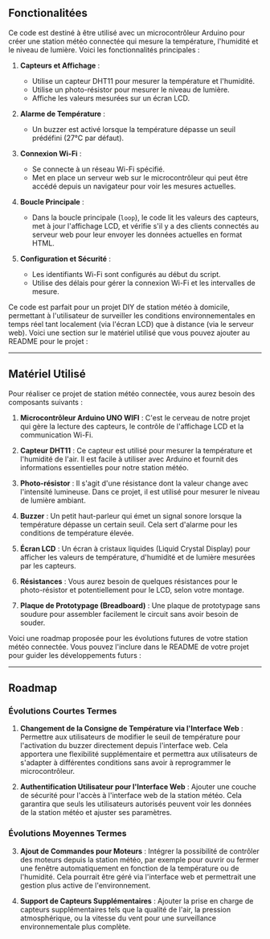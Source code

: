 ## Fonctionalitées

Ce code est destiné à être utilisé avec un microcontrôleur Arduino pour créer une station météo connectée qui mesure la température, l'humidité et le niveau de lumière. Voici les fonctionnalités principales :

1. **Capteurs et Affichage** :
   - Utilise un capteur DHT11 pour mesurer la température et l'humidité.
   - Utilise un photo-résistor pour mesurer le niveau de lumière.
   - Affiche les valeurs mesurées sur un écran LCD.

2. **Alarme de Température** :
   - Un buzzer est activé lorsque la température dépasse un seuil prédéfini (27°C par défaut).

3. **Connexion Wi-Fi** :
   - Se connecte à un réseau Wi-Fi spécifié.
   - Met en place un serveur web sur le microcontrôleur qui peut être accédé depuis un navigateur pour voir les mesures actuelles.

4. **Boucle Principale** :
   - Dans la boucle principale (`loop`), le code lit les valeurs des capteurs, met à jour l'affichage LCD, et vérifie s'il y a des clients connectés au serveur web pour leur envoyer les données actuelles en format HTML.

5. **Configuration et Sécurité** :
   - Les identifiants Wi-Fi sont configurés au début du script.
   - Utilise des délais pour gérer la connexion Wi-Fi et les intervalles de mesure.

Ce code est parfait pour un projet DIY de station météo à domicile, permettant à l'utilisateur de surveiller les conditions environnementales en temps réel tant localement (via l'écran LCD) que à distance (via le serveur web).
Voici une section sur le matériel utilisé que vous pouvez ajouter au README pour le projet :

---

## Matériel Utilisé

Pour réaliser ce projet de station météo connectée, vous aurez besoin des composants suivants :

1. **Microcontrôleur Arduino UNO WIFI** : C'est le cerveau de notre projet qui gère la lecture des capteurs, le contrôle de l'affichage LCD et la communication Wi-Fi.

2. **Capteur DHT11** : Ce capteur est utilisé pour mesurer la température et l'humidité de l'air. Il est facile à utiliser avec Arduino et fournit des informations essentielles pour notre station météo.

3. **Photo-résistor** : Il s'agit d'une résistance dont la valeur change avec l'intensité lumineuse. Dans ce projet, il est utilisé pour mesurer le niveau de lumière ambiant.

4. **Buzzer** : Un petit haut-parleur qui émet un signal sonore lorsque la température dépasse un certain seuil. Cela sert d'alarme pour les conditions de température élevée.

5. **Écran LCD** : Un écran à cristaux liquides (Liquid Crystal Display) pour afficher les valeurs de température, d'humidité et de lumière mesurées par les capteurs.

6. **Résistances** : Vous aurez besoin de quelques résistances pour le photo-résistor et potentiellement pour le LCD, selon votre montage.

7. **Plaque de Prototypage (Breadboard)** : Une plaque de prototypage sans soudure pour assembler facilement le circuit sans avoir besoin de souder.

Voici une roadmap proposée pour les évolutions futures de votre station météo connectée. Vous pouvez l'inclure dans le README de votre projet pour guider les développements futurs :

---

## Roadmap

### Évolutions Courtes Termes

1. **Changement de la Consigne de Température via l'Interface Web** : Permettre aux utilisateurs de modifier le seuil de température pour l'activation du buzzer directement depuis l'interface web. Cela apportera une flexibilité supplémentaire et permettra aux utilisateurs de s'adapter à différentes conditions sans avoir à reprogrammer le microcontrôleur.

2. **Authentification Utilisateur pour l'Interface Web** : Ajouter une couche de sécurité pour l'accès à l'interface web de la station météo. Cela garantira que seuls les utilisateurs autorisés peuvent voir les données de la station météo et ajuster ses paramètres.

### Évolutions Moyennes Termes

3. **Ajout de Commandes pour Moteurs** : Intégrer la possibilité de contrôler des moteurs depuis la station météo, par exemple pour ouvrir ou fermer une fenêtre automatiquement en fonction de la température ou de l'humidité. Cela pourrait être géré via l'interface web et permettrait une gestion plus active de l'environnement.

4. **Support de Capteurs Supplémentaires** : Ajouter la prise en charge de capteurs supplémentaires tels que la qualité de l'air, la pression atmosphérique, ou la vitesse du vent pour une surveillance environnementale plus complète.

